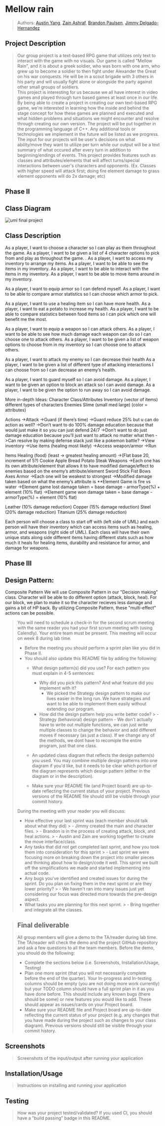 # Mellow rain
 > Authors: [Austin Yang](https://github.com/Toona114),
 >          [Zain Ashraf](https://github.com/zain-ashraf),
 >          [Brandon Paulsen](https://github.com/Poly1581),
 >          [Jimmy Delgado-Hernandez](https://github.com/Maker424)

## Project Description
 > Our group project is a text-based RPG game that utilizes only text to interact with the game with no visuals. Our game is called "Mellow Rain", and it is about a greek soldier, who was born with one arm, who grew up to become a soldier to then fight under Alexander the Great on his war conquests. He will be in a scout brigade with 3 others in his party and will usually fight alone or alongside the party against other small groups of soldiers.  
 > This project is interesting for us because we all have interest in video games and played through turn based games at least once in our life. By being able to create a project in creating our own text-based RPG game, we're interested in learning how the inside and behind the stage concept for how these games are planned and executed and what hidden problems and situations we might encounter and resolve through creating our own version.
 > The project will be put together in the programming language of C++. Any additional tools or technologies we implement in the future will be listed as we progress.
 > The input for our projects will be user's decisions on what ability/move they want to utilize per turn while our output will be a text summary of what occured          after every turn in addition to beginning/endings of events. This project provides features such as classes and attributes/elements that will affect turns/special      interactions between user's characters and opponents. (Ex. Classes with higher speed will attack first; doing fire element damage to grass element opponents will      do 2x damage; etc)

 ## Phase II
## Class Diagram
![uml final project](https://user-images.githubusercontent.com/66814336/170804226-f879af09-7b1c-45ac-b0fd-51f78d4dcb08.jpg)



## Class Description
As a player, I want to choose a character so I can play as them throughout the game.
As a player, I want to be given a list of 4 character options to pick from and play as throughout the game.
.
As a player, I want to access my inventory to arrange my items.
As a player, I want to be able to see the items in my inventory.
As a player, I want to be able to interact with the items in my inventory.
As a player, I want to be able to move items around in my inventory.

As a player, I want to equip armor so I can defend myself.
As a player, I want to be able to compare armor statistics so I can choose which armor to pick.

As a player, I want to use a healing item so I can have more health.
As a player, I want to eat a potato to increase my health.
As a player, I want to be able to compare statistics between food items so I can pick which one will benefit me the most.

As a player, I want to equip a weapon so I can attack others.
As a player, I want to be able to see how much damage each weapon can do so I can choose one to attack others.
As a player, I want to be given a list of weapon options to choose from in my inventory so I can choose one to attack others.

As a player, I want to attack my enemy so I can decrease their health
As a player, I want to be given a list of different type of attacking interactions I can choose from so I can decrease an enemy’s health.

As a player, I want to guard myself so I can avoid damage.
As a player, I want to be given an option to block an attack so I can avoid damage.
As a player, I want to be given the option to run away so I can avoid damage.

More in-depth
Ideas:
Character
Class/Attributes
Inventory (vector of items)
different types of characters
Enemies
Slime (small med large) (color = attributes)			

Actions
->Attack
->Guard (if there’s time)
			->Guard reduce 25% but u can do action as well?
				->Don’t want to do 100% damage education because that would just make it so you can just defend 24/7
				->Don’t want to do just damage education because you’ll just want to attack no matter what then
				->Can resolve by making defense stack just like a pokemon battle?
->View inventory
->Use items (healing most likely)
->Access weapon/armor
->Run


Items
Healing (food) (least -> greatest healing amount) 
->(Flat base 20, increment of 5?)
Cookie
Apple
Bread
Potato
Steak
Weapons
->Each one has its own attribute/element that allows it to have modified damage/effect to enemies based on the enemy’s attribute/element
Sword
Stick
Fist
Bows
Axes
Armor
	->Each one will be weakest to strongest
	->Modified damage taken based on what the enemy’s attribute is
		**Element Game is fire vs water
		->Element game lost
 damage taken = base damage - armorType(%) + element (10% flat)
->Element game won
damage taken = base damage - armorType(%) = element (10% flat)

Leather (10% damage reduction)
Copper (15% damage reduction)
Steel (20% damage reduction)
Titanium (25% damage reduction)

Each person will choose a class to start off with (left side of UML) and each person will have their inventory which can access items such as healing, armor, and weapons (right side of UML). Each class will have their own unique stats along side different items having different stats such as how much it heals for healing items, durability and resistance for armor, and damage for weapons.
 
 ## Phase III
 ## Design Pattern: 
Composite Pattern
We will use Composite Pattern in our "Decision making" class. Character will be able to do different option (attack, block, heal). For our block, we plan to make it so the character recieves less damage and gains a bit of HP back. By utilizing Composite Pattern, these "multi-effect" actions can be possible.

 > You will need to schedule a check-in for the second scrum meeting with the same reader you had your first scrum meeting with (using Calendly). Your entire team must be present. This meeting will occur on week 8 during lab time.
 > * Before the meeting you should perform a sprint plan like you did in Phase II.
 > * You should also update this README file by adding the following:
 >   * What design pattern(s) did you use? For each pattern you must explain in 4-5 sentences:
 >     * Why did you pick this pattern? And what feature did you implement with it?
 >     		- We picked the Strategy design pattern to make our lives easier in the long run. We have strategies and want to be able to implement them easily without extending our program.
 >     * How did the design pattern help you write better code?
	 >     - Strategy (behavioral) design pattern - We don't actually have to write out multiple functions, we can just write multiple classes to change the behavior and add different moves if necessary (as just a class). If we change any of the methods, we dont have to recomiple the entire program, just that one class.
 >     
 >   * An updated class diagram that reflects the design pattern(s) you used. You may combine multiple design patterns into one diagram if you'd like, but it needs to be clear which portion of the diagram represents which design pattern (either in the diagram or in the description).
 >   * Make sure your README file (and Project board) are up-to-date reflecting the current status of your project. Previous versions of the README file should still be visible through your commit history.
> 
> During the meeting with your reader you will discuss: 
 > * How effective your last sprint was (each member should talk about what they did)
	 > 	- Jimmy created the main and character files.
	 > 	- Brandon is in the process of creating attack, block, and heal actions.
	 > 	- Austin and Zain are working together to create the move interface/class.
 > * Any tasks that did not get completed last sprint, and how you took them into consideration for this sprint
	 > 	- Last sprint we were focusing more on breaking down the project into smaller pieces and thinking about how to design/code it well. This sprint we built off the simplifications we made and started implementing into actual code.
 > * Any bugs you've identified and created issues for during the sprint. Do you plan on fixing them in the next sprint or are they lower priority?
	 > 	- We haven't ran into many issues just yet considering our focus was directed more towards the pre-design aspect.
 > * What tasks you are planning for this next sprint.
	 > 	- Bring together and integrate all the classes.

 
 > ## Final deliverable
 > All group members will give a demo to the TA/reader during lab time. The TA/reader will check the demo and the project GitHub repository and ask a few questions to all the team members. 
 > Before the demo, you should do the following:
 > * Complete the sections below (i.e. Screenshots, Installation/Usage, Testing)
 > * Plan one more sprint (that you will not necessarily complete before the end of the quarter). Your In-progress and In-testing columns should be empty (you are not doing more work currently) but your TODO column should have a full sprint plan in it as you have done before. This should include any known bugs (there should be some) or new features you would like to add. These should appear as issues/cards on your Project board.
 > * Make sure your README file and Project board are up-to-date reflecting the current status of your project (e.g. any changes that you have made during the project such as changes to your class diagram). Previous versions should still be visible through your commit history. 
 
 ## Screenshots
 > Screenshots of the input/output after running your application
 ## Installation/Usage
 > Instructions on installing and running your application
 ## Testing
 > How was your project tested/validated? If you used CI, you should have a "build passing" badge in this README.
 

